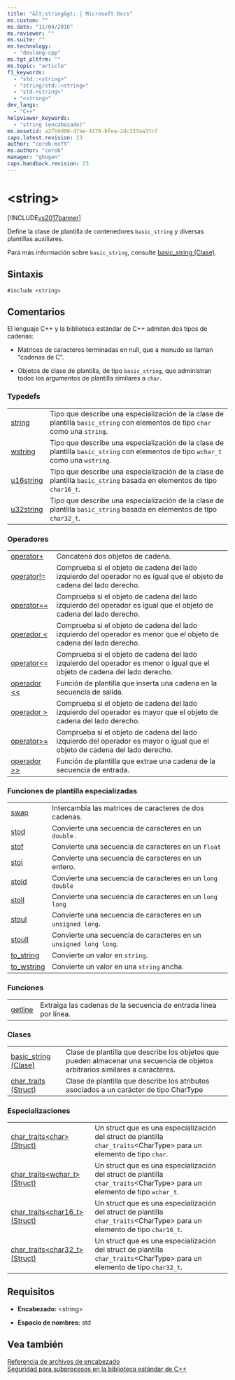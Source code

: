 ```yaml
---
title: "&lt;string&gt; | Microsoft Docs"
ms.custom: ""
ms.date: "11/04/2016"
ms.reviewer: ""
ms.suite: ""
ms.technology: 
  - "devlang-cpp"
ms.tgt_pltfrm: ""
ms.topic: "article"
f1_keywords: 
  - "std::<string>"
  - "string/std::<string>"
  - "std.<string>"
  - "<string>"
dev_langs: 
  - "C++"
helpviewer_keywords: 
  - "string (encabezado)"
ms.assetid: a2fb9d00-d7ae-4170-bfea-2dc337aa37cf
caps.latest.revision: 23
author: "corob-msft"
ms.author: "corob"
manager: "ghogen"
caps.handback.revision: 23
---
```

# &lt;string&gt;
[!INCLUDE[vs2017banner](../assembler/inline/includes/vs2017banner.md)]

Define la clase de plantilla de contenedores `basic_string` y diversas plantillas auxiliares.  
  
 Para más información sobre `basic_string`, consulte [basic\_string \(Clase\)](../standard-library/basic-string-class.md).  
  
## Sintaxis  
  
```  
#include <string>  
```  
  
## Comentarios  
 El lenguaje C\+\+ y la biblioteca estándar de C\+\+ admiten dos tipos de cadenas:  
  
-   Matrices de caracteres terminadas en null, que a menudo se llaman “cadenas de C”.  
  
-   Objetos de clase de plantilla, de tipo `basic_string`, que administran todos los argumentos de plantilla similares a `char`.  
  
### Typedefs  
  
|||  
|-|-|  
|[string](../Topic/string%20\(C++%20STL%20%3Cstring%3E\).md)|Tipo que describe una especialización de la clase de plantilla `basic_string` con elementos de tipo `char` como una `string`.|  
|[wstring](../Topic/wstring.md)|Tipo que describe una especialización de la clase de plantilla `basic_string` con elementos de tipo `wchar_t` como una `wstring`.|  
|[u16string](../Topic/u16string.md)|Tipo que describe una especialización de la clase de plantilla `basic_string` basada en elementos de tipo `char16_t`.|  
|[u32string](../Topic/u32string.md)|Tipo que describe una especialización de la clase de plantilla `basic_string` basada en elementos de tipo `char32_t`.|  
  
### Operadores  
  
|||  
|-|-|  
|[operator\+](../Topic/operator+%20\(%3Cstring%3E\).md)|Concatena dos objetos de cadena.|  
|[operator\!\=](../Topic/operator!=%20\(%3Cstring%3E\).md)|Comprueba si el objeto de cadena del lado izquierdo del operador no es igual que el objeto de cadena del lado derecho.|  
|[operator\=\=](../Topic/operator==%20\(%3Cstring%3E\).md)|Comprueba si el objeto de cadena del lado izquierdo del operador es igual que el objeto de cadena del lado derecho.|  
|[operador \<](../Topic/operator%3C%20\(%3Cstring%3E\).md)|Comprueba si el objeto de cadena del lado izquierdo del operador es menor que el objeto de cadena del lado derecho.|  
|[operator\<\=](../Topic/operator%3C=%20\(in%20%3Cstring%3E\).md)|Comprueba si el objeto de cadena del lado izquierdo del operador es menor o igual que el objeto de cadena del lado derecho.|  
|[operador \<\<](../Topic/operator%3C%3C%20\(%3Cstring%3E\).md)|Función de plantilla que inserta una cadena en la secuencia de salida.|  
|[operador \>](../Topic/operator%3E%20\(%3Cstring%3E\).md)|Comprueba si el objeto de cadena del lado izquierdo del operador es mayor que el objeto de cadena del lado derecho.|  
|[operator\>\=](../Topic/operator%3E=%20\(%3Cstring%3E\).md)|Comprueba si el objeto de cadena del lado izquierdo del operador es mayor o igual que el objeto de cadena del lado derecho.|  
|[operador \>\>](../Topic/operator%3E%3E%20\(%3Cstring%3E\).md)|Función de plantilla que extrae una cadena de la secuencia de entrada.|  
  
### Funciones de plantilla especializadas  
  
|||  
|-|-|  
|[swap](../Topic/swap%20\(C++%20STL%20%3Cstring%3E\).md)|Intercambia las matrices de caracteres de dos cadenas.|  
|[stod](../Topic/stod.md)|Convierte una secuencia de caracteres en un `double.`|  
|[stof](../Topic/stof.md)|Convierte una secuencia de caracteres en un `float`|  
|[stoi](../Topic/stoi.md)|Convierte una secuencia de caracteres en un entero.|  
|[stold](../Topic/stold.md)|Convierte una secuencia de caracteres en un `long double`|  
|[stoll](../Topic/stoll.md)|Convierte una secuencia de caracteres en un `long long`|  
|[stoul](../Topic/stoul.md)|Convierte una secuencia de caracteres en un `unsigned long`.|  
|[stoull](../Topic/stoull.md)|Convierte una secuencia de caracteres en un `unsigned long long`.|  
|[to\_string](../Topic/to_string.md)|Convierte un valor en `string`.|  
|[to\_wstring](../Topic/to_wstring.md)|Convierte un valor en una `string` ancha.|  
  
### Funciones  
  
|||  
|-|-|  
|[getline](../Topic/getline%20Template%20Function.md)|Extraiga las cadenas de la secuencia de entrada línea por línea.|  
  
### Clases  
  
|||  
|-|-|  
|[basic\_string \(Clase\)](../standard-library/basic-string-class.md)|Clase de plantilla que describe los objetos que pueden almacenar una secuencia de objetos arbitrarios similares a caracteres.|  
|[char\_traits \(Struct\)](../standard-library/char-traits-struct.md)|Clase de plantilla que describe los atributos asociados a un carácter de tipo CharType|  
  
### Especializaciones  
  
|||  
|-|-|  
|[char\_traits\<char\> \(Struct\)](../standard-library/char-traits-char-struct.md)|Un struct que es una especialización del struct de plantilla `char_traits`\<CharType\> para un elemento de tipo `char`.|  
|[char\_traits\<wchar\_t\> \(Struct\)](../standard-library/char-traits-wchar-t-struct.md)|Un struct que es una especialización del struct de plantilla `char_traits`\<CharType\> para un elemento de tipo `wchar_t`.|  
|[char\_traits\<char16\_t\> \(Struct\)](../standard-library/char-traits-char16-t-struct.md)|Un struct que es una especialización del struct de plantilla `char_traits`\<CharType\> para un elemento de tipo `char16_t`.|  
|[char\_traits\<char32\_t\> \(Struct\)](../standard-library/char-traits-char32-t-struct.md)|Un struct que es una especialización del struct de plantilla `char_traits`\<CharType\> para un elemento de tipo `char32_t`.|  
  
## Requisitos  
  
-   **Encabezado:** \<string\>  
  
-   **Espacio de nombres:** std  
  
## Vea también  
 [Referencia de archivos de encabezado](../standard-library/cpp-standard-library-header-files.md)   
 [Seguridad para subprocesos en la biblioteca estándar de C\+\+](../standard-library/thread-safety-in-the-cpp-standard-library.md)